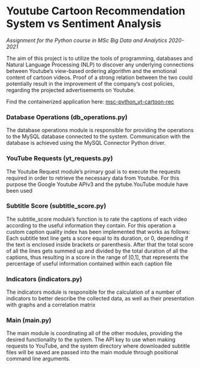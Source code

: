 # Youtube Cartoon Recommendation System vs Sentiment Analysis
_Assignment for the Python course in MSc Big Data and Analytics 2020-2021_

The aim of this project is to utilize the tools of programming, databases and Natural Language Processing (NLP) to discover any underlying connections between Youtube’s view-based ordering algorithm and the emotional content of cartoon videos. Proof of a strong relation between the two could potentially result in the improvement of the company’s cost policies, regarding the projected advertisements on Youtube.

Find the containerized application here: [msc-python_yt-cartoon-rec](https://hub.docker.com/r/marfritz/msc-python_yt-cartoon-rec)

### Database Operations (db_operations.py)
The database operations module is responsible for providing the operations to the MySQL database connected to the system. 
Communication with the database is achieved using the MySQL Connector Python driver. 

### YouTube Requests (yt_requests.py)
The Youtube Request module’s primary goal is to execute the requests required in order to retrieve the necessary data from Youtube. For this purpose the Google Youtube APIv3 and the pytube.YouTube module have been used

### Subtitle Score (subtitle_score.py)
The subtitle_score module’s function is to rate the captions of each video according to the useful information they contain. For this operation a custom caption quality index has been implemented that works as follows: Each subtitle text line gets a score equal to its duration, or 0, depending if the text is enclosed inside brackets or parenthesis. After that the total score of all the lines gets summed up and divided by the total duration of all the captions, thus resulting in a score in the range of [0,1], that represents the percentage of useful information contained within each caption file

### Indicators (indicators.py)
The indicators module is responsible for the calculation of a number of indicators to better describe the collected data, as well as their presentation with graphs and a correlation matrix

### Main (main.py)
The main module is coordinating all of the other modules, providing the desired functionality to the system.  The API key to use when making requests to YouTube, and the system directory where downloaded subtitle files will be saved are passed into the main module through positional command line arguments.
